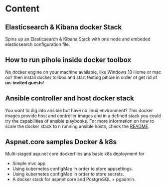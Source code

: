 # Content

## Elasticsearch & Kibana docker Stack

Spins up an Elasticsearch & Kibana Stack with one node and embeded elasticsearch configuration file.

## How to run pihole inside docker toolbox

No docker engine on your machine available, like Windows 10 Home or mac os? then install docker tollbox and start testing pihole in order ot get rid of **un-invited guests**!

## Ansible controller and host docker stack

You want to dig into ansible but have no linux environment? 
This docker images provide host and controller images and in a defined stack you could try the capabilities of ansible playbooks. 
For more information on how to scale the docker stack to n running ansible hosts, check the [README](ansible/README.md).

## Aspnet.core samples Docker & k8s

Multi-staged asp.net core dockerfiles ans basic k8s deployment for 

* Simple mvc app
* Using kubernetes configMap in order to store appsettings.
* Using kubernetes configMap in order to store secrets.
* A docker stack for aspnet core and PostgreSQL + pgadmin.

